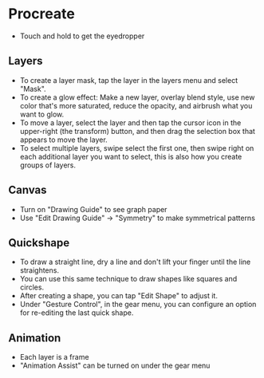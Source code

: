 # Procreate

- Touch and hold to get the eyedropper

## Layers

- To create a layer mask, tap the layer in the layers menu and select "Mask".
- To create a glow effect: Make a new layer, overlay blend style, use new color that's more saturated, reduce the opacity, and airbrush what you want to glow.
- To move a layer, select the layer and then tap the cursor icon in the upper-right (the transform) button, and then drag the selection box that appears to move the layer.
- To select multiple layers, swipe select the first one, then swipe right on each additional layer you want to select, this is also how you create groups of layers.

## Canvas

- Turn on "Drawing Guide" to see graph paper
- Use "Edit Drawing Guide" -> "Symmetry" to make symmetrical patterns

## Quickshape

- To draw a straight line, dry a line and don't lift your finger until the line straightens.
- You can use this same technique to draw shapes like squares and circles.
- After creating a shape, you can tap "Edit Shape" to adjust it.
- Under "Gesture Control", in the gear menu, you can configure an option for re-editing the last quick shape.

## Animation

- Each layer is a frame
- "Animation Assist" can be turned on under the gear menu
